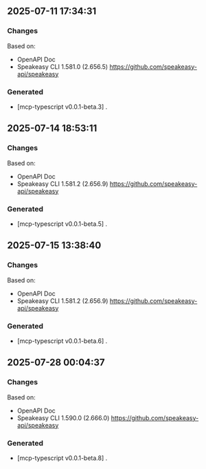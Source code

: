 

## 2025-07-11 17:34:31
### Changes
Based on:
- OpenAPI Doc  
- Speakeasy CLI 1.581.0 (2.656.5) https://github.com/speakeasy-api/speakeasy
### Generated
- [mcp-typescript v0.0.1-beta.3] .

## 2025-07-14 18:53:11
### Changes
Based on:
- OpenAPI Doc  
- Speakeasy CLI 1.581.2 (2.656.9) https://github.com/speakeasy-api/speakeasy
### Generated
- [mcp-typescript v0.0.1-beta.5] .

## 2025-07-15 13:38:40
### Changes
Based on:
- OpenAPI Doc  
- Speakeasy CLI 1.581.2 (2.656.9) https://github.com/speakeasy-api/speakeasy
### Generated
- [mcp-typescript v0.0.1-beta.6] .

## 2025-07-28 00:04:37
### Changes
Based on:
- OpenAPI Doc  
- Speakeasy CLI 1.590.0 (2.666.0) https://github.com/speakeasy-api/speakeasy
### Generated
- [mcp-typescript v0.0.1-beta.8] .